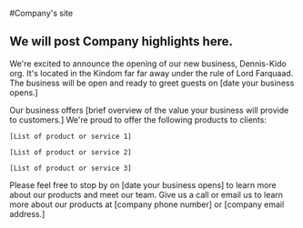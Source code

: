 #Company's site
## We will post Company highlights here.
We're excited to announce the opening of our new business, Dennis-Kido org. It's located in the Kindom far far away under the rule of Lord Farquaad. The business will be open and ready to greet guests on [date your business opens.]

Our business offers [brief overview of the value your business will provide to customers.] We're proud to offer the following products to clients:

    [List of product or service 1]

    [List of product or service 2]

    [List of product or service 3]

Please feel free to stop by on [date your business opens] to learn more about our products and meet our team. Give us a call or email us to learn more about our products at [company phone number] or [company email address.]
